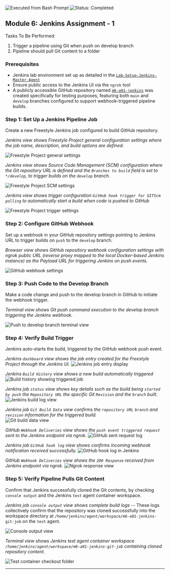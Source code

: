 ![Executed from Bash Prompt](https://img.shields.io/badge/Executed-Bash%20Prompt-green?logo=gnu-bash)
![Status: Completed](https://img.shields.io/badge/Status-Completed-brightgreen)

## Module 6: Jenkins Assignment - 1


Tasks To Be Performed:  
1. Trigger a pipeline using Git when push on develop branch  
2. Pipeline should pull Git content to a folder  


### Prerequisites

- Jenkins lab environment set up as detailed in the [`Lab-Setup-Jenkins-Master-Agent`](../m6-jenkins-lab-setup/README.md)  
- Ensure public access to the Jenkins UI via the `ngrok` tool
- A publicly accessible GitHub repository named [`m6-a01-jenkins`](https://github.com/arkb2023/m6-a01-jenkins.git) was created specifically for testing purposes, featuring both `main` and `develop` branches configured to support webhook-triggered pipeline builds.


### Step 1: Set Up a Jenkins Pipeline Job
Create a new Freestyle Jenkins job configured to build GitHub repository.

*Jenkins view shows Freestyle Project general configuration settings where the job name, description, and build options are defined.*

![Freestyle Project general settings](images/01-jenkins-freestyle-project-job-general-settings.png)

*Jenkins view shows Source Code Management (SCM) configuration where the Git repository URL is defined and the `Branches to build` field is set to `*/develop`, to trigger builds on the `develop` branch.*

![Freestyle Project SCM settings](images/02-jenkins-freestyle-project-job-scm-settings.png)

*Jenkins view shows trigger configuration `GitHub hook trigger for GITScm polling` to automatically start a build when code is pushed to GitHub*

![Freestyle Project trigger settings](images/03-jenkins-freestyle-project-job-triggers-settings.png)

### Step 2: Configure GitHub Webhook
Set up a webhook in your GitHub repository settings pointing to Jenkins URL to trigger builds on `push` to the `develop` branch.

*Browser view shows GitHub repository webhook configuration settings with ngrok public URL (reverse proxy mapped to the local Docker-based Jenkins instance) as the Payload URL for triggering Jenkins on push events.*

![GitHub webhook settings](images/04-github-webhook-settings.png)


### Step 3: Push Code to the Develop Branch
Make a code change and push to the develop branch in GitHub to initiate the webhook trigger.

*Terminal view shows Git push command execution to the develop branch triggering the Jenkins webhook.*

![Push to develop branch terminal view](images/05-terminal-push-to-develop.png)

### Step 4: Verify Build Trigger
Jenkins auto-starts the build, triggered by the GitHub webhook push event.

*Jenkins `dashboard` view shows the job entry created for the Freestyle Project through the Jenkins UI.*
![Jenkins job entry display](images/06-jenkins-job-extry.png)

*Jenkins `Build History` view shows a new build automatically triggered*  
![Build history showing triggered job](images/06-01-jenkins-build-history-shows-trigged-job.png)  

*Jenkins job `status` view shows key details such as the build being `started by push` the `Repository URL` the specific Git `Revision` and the `branch` built.*  
![Jenkins build log view](images/06-02-jenkins-build-log.png)  

*Jenkins job `Git Build Data` view confirms the `repository URL` `branch` and `revision` information for the triggered build.*  
![Git build data view](images/06-03-jenkins-git-build-data.png)

*GitHub `Webhook Deliveries` view shows the `push event triggered request` sent to the Jenkins endpoint via ngrok.*
![GitHub sent request log](images/07-Github-sent-request.png)

*Jenkins job `GitHub hook log` view shows confirms incoming webhook notification received successfully.*
![GitHub hook log in Jenkins](images/08-jenkins-github-hook-log.png)

*GitHub `Webhook Deliveries` view shows the `200 Response` received from Jenkins endpoint via ngrok.*
![Ngrok response view](images/07-Jenkins-Ngrok-response.png)

### Step 5: Verify Pipeline Pulls Git Content
Confirm that Jenkins successfully cloned the Git contents, by checking `console output` and the Jenkins `test` agent container workspace.

*Jenkins job `console output`  view shows complete build logs* -- These logs collectively confirm that the repository was cloned successfully into the workspace directory at
`/home/jenkins/agent/workspace/m6-a01-jenkins-git-job` on the `test` agent.

![Console output view](images/09-jenkins-build-job-console-output.png)

*Terminal view shows Jenkins test agent container workspace `/home/jenkins/agent/workspace/m6-a01-jenkins-git-job` containing cloned repository content.*

![Test container checkout folder](images/10-jenkins-test-container-checkout-folder.png)

---